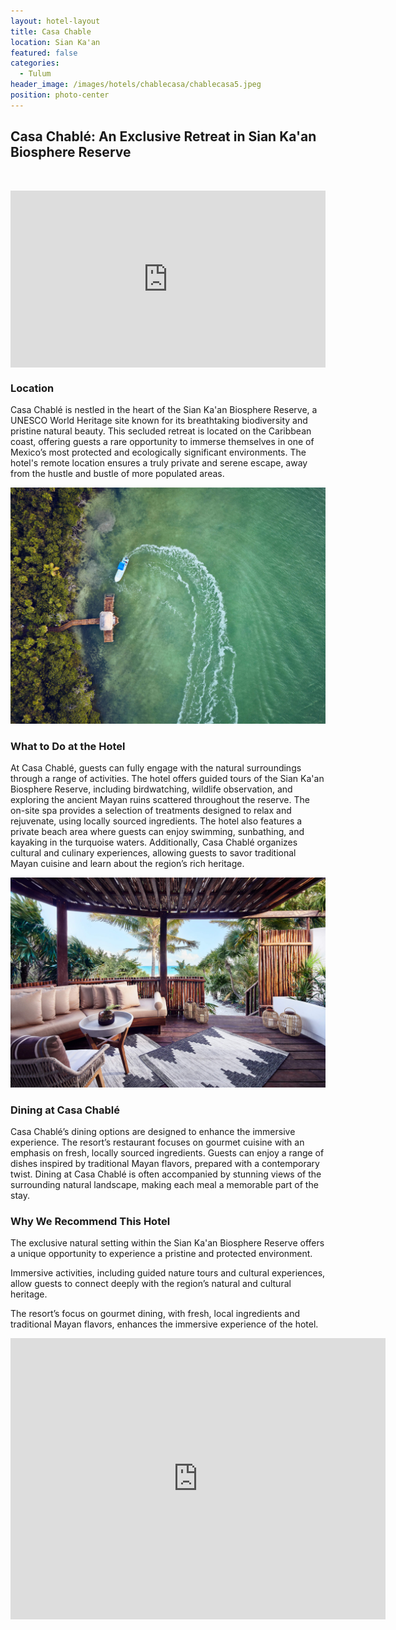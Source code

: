 ```yaml
---
layout: hotel-layout
title: Casa Chable
location: Sian Ka'an
featured: false
categories:
  - Tulum
header_image: /images/hotels/chablecasa/chablecasa5.jpeg
position: photo-center
---
```

## Casa Chablé: An Exclusive Retreat in Sian Ka'an Biosphere Reserve

&nbsp;

<style>.embed-container { position: relative; padding-bottom: 56.25%; height: 0; overflow: hidden; max-width: 100%; } .embed-container iframe, .embed-container object, .embed-container embed { position: absolute; top: 0; left: 0; width: 100%; height: 100%; }</style>

<div class="embed-container"><iframe src="https://www.youtube.com/embed/yrCURbWUqjM" frameborder="0" allowfullscreen=""></iframe></div>

### Location

Casa Chablé is nestled in the heart of the Sian Ka'an Biosphere Reserve, a UNESCO World Heritage site known for its breathtaking biodiversity and pristine natural beauty. This secluded retreat is located on the Caribbean coast, offering guests a rare opportunity to immerse themselves in one of Mexico’s most protected and ecologically significant environments. The hotel's remote location ensures a truly private and serene escape, away from the hustle and bustle of more populated areas.

![](/images/hotels/chablecasa/chablecasa1.jpeg)

### What to Do at the Hotel

At Casa Chablé, guests can fully engage with the natural surroundings through a range of activities. The hotel offers guided tours of the Sian Ka'an Biosphere Reserve, including birdwatching, wildlife observation, and exploring the ancient Mayan ruins scattered throughout the reserve. The on-site spa provides a selection of treatments designed to relax and rejuvenate, using locally sourced ingredients. The hotel also features a private beach area where guests can enjoy swimming, sunbathing, and kayaking in the turquoise waters. Additionally, Casa Chablé organizes cultural and culinary experiences, allowing guests to savor traditional Mayan cuisine and learn about the region’s rich heritage.

![](/images/hotels/chablecasa/chablecasa3.jpeg)

### Dining at Casa Chablé

Casa Chablé’s dining options are designed to enhance the immersive experience. The resort’s restaurant focuses on gourmet cuisine with an emphasis on fresh, locally sourced ingredients. Guests can enjoy a range of dishes inspired by traditional Mayan flavors, prepared with a contemporary twist. Dining at Casa Chablé is often accompanied by stunning views of the surrounding natural landscape, making each meal a memorable part of the stay.

### Why We Recommend This Hotel

The exclusive natural setting within the Sian Ka'an Biosphere Reserve offers a unique opportunity to experience a pristine and protected environment.&nbsp;

Immersive activities, including guided nature tours and cultural experiences, allow guests to connect deeply with the region’s natural and cultural heritage.&nbsp;

The resort’s focus on gourmet dining, with fresh, local ingredients and traditional Mayan flavors, enhances the immersive experience of the hotel.&nbsp;

<div class='map-container center'>

<iframe src="https://www.google.com/maps/embed?pb=!1m18!1m12!1m3!1d3752.492355623954!2d-87.44203128877797!3d19.86142132676866!2m3!1f0!2f0!3f0!3m2!1i1024!2i768!4f13.1!3m3!1m2!1s0x8f4fe793fd0f740b%3A0x19df8107a96739df!2sCasa%20Chabl%C3%A9%20Sian%20Ka&#39;an%20Reserve%20South%20of%20Tulum!5e0!3m2!1ses!2smx!4v1723603154040!5m2!1ses!2smx" width="600" height="450" style="border:0;" allowfullscreen="" loading="lazy" referrerpolicy="no-referrer-when-downgrade"></iframe>

</div>

&nbsp;

